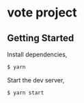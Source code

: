 # vote project

## Getting Started

Install dependencies,

```bash
$ yarn
```

Start the dev server,

```bash
$ yarn start
```
